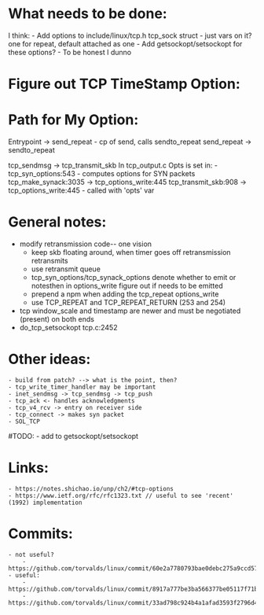 # What needs to be done:
I think:
    - Add options to include/linux/tcp.h tcp_sock struct
        - just vars on it? one for repeat, default attached as one
    - Add getsockopt/setsockopt for these options?
    - To be honest I dunno
# Figure out TCP TimeStamp Option:

# Path for My Option:
Entrypoint -> send_repeat
    - cp of send, calls sendto_repeat
send_repeat -> sendto_repeat

tcp_sendmsg -> tcp_transmit_skb
In tcp_output.c
Opts is set in:
    - tcp_syn_options:543
        - computes options for SYN packets
tcp_make_synack:3035 -> tcp_options_write:445
tcp_transmit_skb:908 -> tcp_options_write:445
    - called with 'opts' var

# General notes:
- modify retransmission code-- one vision
    - keep skb floating around, when timer goes off retransmission retransmits
    - use retransmit queue
    - tcp_syn_options/tcp_synack_options denote whether to emit or notesthen in options_write figure out if needs to be emitted
    - prepend a npm when adding the tcp_repeat options_write
    - use TCP_REPEAT and TCP_REPEAT_RETURN (253 and 254)
- tcp window_scale and timestamp are newer and must be negotiated (present) on both ends
- do_tcp_setsockopt tcp.c:2452

# Other ideas:
    - build from patch? --> what is the point, then?
    - tcp_write_timer_handler may be important
    - inet_sendmsg -> tcp_sendmsg -> tcp_push
    - tcp_ack <- handles acknowledgments
    - tcp_v4_rcv -> entry on receiver side
    - tcp_connect -> makes syn packet
    - SOL_TCP

#TODO:
    - add to getsockopt/setsockopt

# Links:
    - https://notes.shichao.io/unp/ch2/#tcp-options
    - https://www.ietf.org/rfc/rfc1323.txt // useful to see 'recent' (1992) implementation

# Commits:
    - not useful?
        - https://github.com/torvalds/linux/commit/60e2a7780793bae0debc275a9ccd57f7da0cf195
    - useful:
        - https://github.com/torvalds/linux/commit/8917a777be3ba566377be05117f71b93a5fd909d
        - https://github.com/torvalds/linux/commit/33ad798c924b4a1afad3593f2796d465040aadd5
